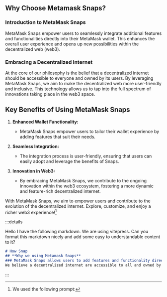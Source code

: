 ## **Why Choose Metamask Snaps?**

### Introduction to MetaMask Snaps

MetaMask Snaps empower users to seamlessly integrate additional features and functionalities directly into their MetaMask wallet. This enhances the overall user experience and opens up new possibilities within the decentralized web (web3).

### Embracing a Decentralized Internet

At the core of our philosophy is the belief that a decentralized internet should be accessible to everyone and owned by its users. By leveraging MetaMask Snaps, we aim to make the decentralized web more user-friendly and inclusive. This technology allows us to tap into the full spectrum of innovations taking place in the web3 space.

## Key Benefits of Using MetaMask Snaps

1. **Enhanced Wallet Functionality:**
   - MetaMask Snaps empower users to tailor their wallet experience by adding features that suit their needs.

2. **Seamless Integration:**
   - The integration process is user-friendly, ensuring that users can easily adopt and leverage the benefits of Snaps.

3. **Innovation in Web3:**
   - By embracing MetaMask Snaps, we contribute to the ongoing innovation within the web3 ecosystem, fostering a more dynamic and feature-rich decentralized internet.

With MetaMask Snaps, we aim to empower users and contribute to the evolution of the decentralized internet. Explore, customize, and enjoy a richer web3 experience![^1]



[^1]: We used the following prompt:

:::details  

Hello I have the following markdown. We are using vitepress. Can you format this markdown nicely and add some easy to understandable content to it?  
```md  
# How Snap  
## **Why we using Metamask Snaps**  
### MetaMask Snaps allows users to add features and functionality directly into their MetaMask wallet.  
We believe a decentralized internet are accessible to all and owned by the people who use it. With Snaps we can capture the full extent of the innovation happening in web3.  
```

:::


